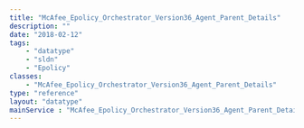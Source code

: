 ```yaml
---
title: "McAfee_Epolicy_Orchestrator_Version36_Agent_Parent_Details"
description: ""
date: "2018-02-12"
tags:
    - "datatype"
    - "sldn"
    - "Epolicy"
classes:
    - "McAfee_Epolicy_Orchestrator_Version36_Agent_Parent_Details"
type: "reference"
layout: "datatype"
mainService : "McAfee_Epolicy_Orchestrator_Version36_Agent_Parent_Details"
---
```

